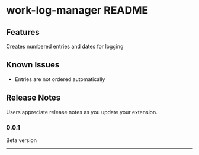 # work-log-manager README

## Features

Creates numbered entries and dates for logging

## Known Issues

- Entries are not ordered automatically

## Release Notes

Users appreciate release notes as you update your extension.

### 0.0.1

Beta version

-----------------------------------------------------------------------------------------------------------